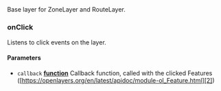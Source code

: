 <!-- Generated by documentation.js. Update this documentation by updating the source code. -->

## 

Base layer for ZoneLayer and RouteLayer.

### onClick

Listens to click events on the layer.

#### Parameters

-   `callback` **[function][1]** Callback function, called with the clicked
    Features ([https://openlayers.org/en/latest/apidoc/module-ol_Feature.html][2])

[1]: https://developer.mozilla.org/docs/Web/JavaScript/Reference/Statements/function

[2]: https://openlayers.org/en/latest/apidoc/module-ol_Feature.html
